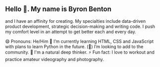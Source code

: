## Hello 👋. My name is Byron Benton

and I have an affinity for creating. My specialties include data-driven product development, strategic decision-making and writing code. I push my comfort level in an attempt to get better each and every day.


😄 Pronouns: He/Him
🌱 I’m currently learning HTML, CSS and JavaScript with plans to learn Python in the future. 
(👀) I’m looking to add to the community.
🤔 I'm a natural deep thinker.
⚡ Fun fact: I love to workout and practice amateur videography and photography.





<!--
**ByronBenton/ByronBenton** is a ✨ _special_ ✨ repository because its `README.md` (this file) appears on your GitHub profile.

Here are some ideas to get you started:

- 🔭 I’m currently working on ...
- 🌱 I’m currently learning ...
- 👯 I’m looking to collaborate on ...
- 🤔 I’m looking for help with ...
- 💬 Ask me about ...
- 📫 How to reach me: ...
- 😄 Pronouns: ...
- ⚡ Fun fact: ...
-->
